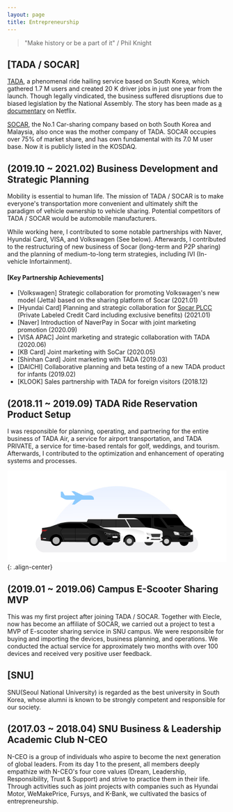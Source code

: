 ```yaml
---
layout: page
title: Entrepreneurship
---
```


> "Make history or be a part of it" / Phil Knight


## [TADA / SOCAR]
[TADA]([url](https://tadatada.com/)), a phenomenal ride hailing service based on South Korea, which gathered 1.7 M users and created 20 K driver jobs in just one year from the launch. Though legally vindicated, the business suffered disruptions due to biased legislation by the National Assembly. The story has been made as [a documentary]([url](https://zdnet.co.kr/view/?no=20210915081331)) on Netflix.

[SOCAR]([url](https://www.socar.kr/)), the No.1 Car-sharing company based on both South Korea and Malaysia, also once was the mother company of TADA. SOCAR occupies over 75% of market share, and has own fundamental with its 7.0 M user base. Now it is publicly listed in the KOSDAQ.


## (2019.10 ~ 2021.02) Business Development and Strategic Planning

Mobility is essential to human life. The mission of TADA / SOCAR is to make everyone's transportation more convenient and ultimately shift the paradigm of vehicle ownership to vehicle sharing. Potential competitors of TADA / SOCAR would be automobile manufacturers.

While working here, I contributed to some notable partnerships with Naver, Hyundai Card, VISA, and Volkswagen (See below). Afterwards, I contributed to the restructuring of new business of Socar (long-term and P2P sharing) and the planning of medium-to-long term strategies, including IVI (In-vehicle Infortainment).

#### [Key Partnership Achievements]
- [Volkswagen] Strategic collaboration for promoting Volkswagen's new model (Jetta) based on the sharing platform of Socar (2021.01)
- [Hyundai Card] Planning and strategic collaboration for [Socar PLCC]([url](https://www.sedaily.com/NewsView/1Z5FV7V24H)) (Private Labeled Credit Card including exclusive benefits) (2021.01)
- [Naver] Introduction of NaverPay in Socar with joint marketing promotion (2020.09)
- [VISA APAC] Joint marketing and strategic collaboration with TADA (2020.06)
- [KB Card] Joint marketing with SoCar (2020.05)
- [Shinhan Card] Joint marketing with TADA (2019.03)
- [DAICHI] Collaborative planning and beta testing of a new TADA product for infants (2019.02)
- [KLOOK] Sales partnership with TADA for foreign visitors (2018.12)


## (2018.11 ~ 2019.09) TADA Ride Reservation Product Setup

I was responsible for planning, operating, and partnering for the entire business of TADA Air, a service for airport transportation, and TADA PRIVATE, a service for time-based rentals for golf, weddings, and tourism. Afterwards, I contributed to the optimization and enhancement of operating systems and processes.

![placeholder](/assets/bg_lineup_air.jpg "Small example image"){: .align-center}


## (2019.01 ~ 2019.06) Campus E-Scooter Sharing MVP

This was my first project after joining TADA / SOCAR. Together with Elecle, now has become an affiliate of SOCAR, we carried out a project to test a MVP of E-scooter sharing service in SNU campus. We were responsible for buying and importing the devices, business planning, and operations. We conducted the actual service for approximately two months with over 100 devices and received very positive user feedback.


## [SNU]
SNU(Seoul National University) is regarded as the best university in South Korea, whose alumni is known to be strongly competent and responsible for our society. 

## (2017.03 ~ 2018.04) SNU Business & Leadership Academic Club N-CEO

N-CEO is a group of individuals who aspire to become the next generation of global leaders. From its day 1 to the present, all members deeply empathize with N-CEO's four core values (Dream, Leadership, Responsibility, Trust & Support) and strive to practice them in their life. Through activities such as joint projects with companies such as Hyundai Motor, WeMakePrice, Fursys, and K-Bank, we cultivated the basics of entrepreneurship.


<!-- ![placeholder](/assets/profile2.jpg "Small example image"){: .align-center} -->
